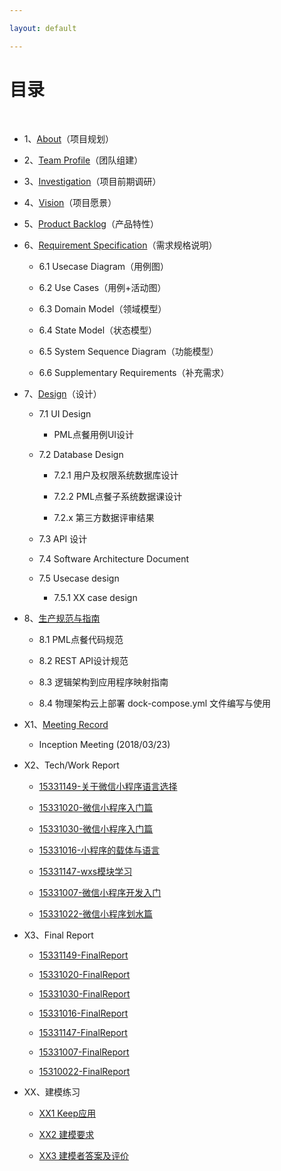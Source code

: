 ```yaml
---

layout: default

---
```


# [](#TOC)目录

&nbsp;&nbsp;

* 1、[About](docs/01_about)（项目规划）

* 2、[Team Profile](docs/02_team_profile)（团队组建）

* 3、[Investigation](docs/03_investigation.pdf)（项目前期调研）

* 4、[Vision](docs/04_vision)（项目愿景）

* 5、[Product Backlog](docs/05_backlog)（产品特性）

* 6、[Requirement Specification](docs/06_requirement_specification)（需求规格说明）

    - 6.1 Usecase Diagram（用例图）

    - 6.2 Use Cases（用例+活动图）

    - 6.3 Domain Model（领域模型）

    - 6.4 State Model（状态模型）

    - 6.5 System Sequence Diagram（功能模型）

    - 6.6 Supplementary Requirements（补充需求）

* 7、[Design](docs/07_design.md)（设计）

    - 7.1 UI Design

        - PML点餐用例UI设计

    - 7.2 Database Design

        - 7.2.1 用户及权限系统数据库设计

        - 7.2.2 PML点餐子系统数据课设计

        - 7.2.x 第三方数据评审结果

    - 7.3 API 设计

    - 7.4 Software Architecture Document

    - 7.5 Usecase design

        - 7.5.1 XX case design

* 8、[生产规范与指南](docs/08_生产规范与指南.md)

    - 8.1 PML点餐代码规范

    - 8.2 REST API设计规范

    - 8.3 逻辑架构到应用程序映射指南

    - 8.4 物理架构云上部署 dock-compose.yml 文件编写与使用

* X1、[Meeting Record](docs/X1_meeting_record)

    - Inception Meeting (2018/03/23)

* X2、Tech/Work Report

  - [15331149-关于微信小程序语言选择](https://shimo.im/docs/0W6Oke0akUMfLEMt)

  - [15331020-微信小程序入门篇](https://blog.csdn.net/A657997301/article/details/79954673)

  - [15331030-微信小程序入门篇](https://blog.csdn.net/Stella_Chan/article/details/79953326)

  - [15331016-小程序的载体与语言](https://blog.csdn.net/reborncgy/article/details/79748257)

  - [15331147-wxs模块学习](https://shimo.im/docs/z5yD4Z14qUMVw60T)

  - [15331007-微信小程序开发入门](https://blog.csdn.net/cai_yt_/article/details/79954188)

  - [15331022-微信小程序划水篇](https://eros-l.github.io/homework/2018/04/15/hw3/)

* X3、Final Report

  - [15331149-FinalReport](Final_Report/15331149-FinalReport.md)

  - [15331020-FinalReport](Final_Report/15331020-FinalReport.md)

  - [15331030-FinalReport](Final_Report/15331030-FinalReport.md)

  - [15331016-FinalReport](Final_Report/15331016-FinalReport.md)

  - [15331147-FinalReport](Final_Report/15331147-FinalReport.md)

  - [15331007-FinalReport](Final_Report/15331007-FinalReport.md)

  - [15310022-FinalReport](Final_Report/15310022-FinalReport.md)

* XX、建模练习

    - [XX1 Keep应用](XX_exercise/XX1_Keep.pdf)

    - [XX2 建模要求](XX_exercise/XX2_Modeling_Requirements)

    - [XX3 建模者答案及评价](XX_exercise/XX3_Answer_Judgement)
